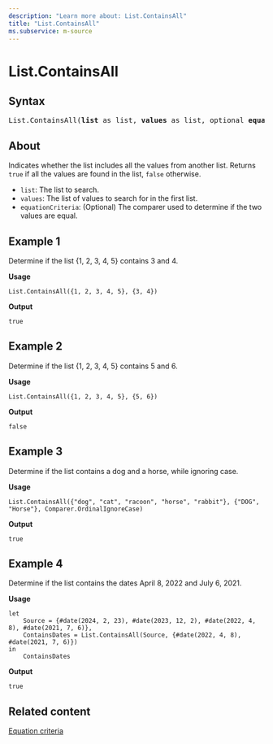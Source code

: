 ```yaml
---
description: "Learn more about: List.ContainsAll"
title: "List.ContainsAll"
ms.subservice: m-source
---
```

# List.ContainsAll

## Syntax

<pre>
List.ContainsAll(<b>list</b> as list, <b>values</b> as list, optional <b>equationCriteria</b> as any) as logical
</pre>

## About

Indicates whether the list includes all the values from another list. Returns `true` if all the values are found in the list, `false` otherwise.

* `list`: The list to search.
* `values`: The list of values to search for in the first list.
* `equationCriteria`: (Optional) The comparer used to determine if the two values are equal.

## Example 1

Determine if the list {1, 2, 3, 4, 5} contains 3 and 4.

**Usage**

```powerquery-m
List.ContainsAll({1, 2, 3, 4, 5}, {3, 4})
```

**Output**

`true`

## Example 2

Determine if the list {1, 2, 3, 4, 5} contains 5 and 6.

**Usage**

```powerquery-m
List.ContainsAll({1, 2, 3, 4, 5}, {5, 6})
```

**Output**

`false`

## Example 3

Determine if the list contains a dog and a horse, while ignoring case.

**Usage**

```powerquery-m
List.ContainsAll({"dog", "cat", "racoon", "horse", "rabbit"}, {"DOG", "Horse"}, Comparer.OrdinalIgnoreCase)
```

**Output**

`true`

## Example 4

Determine if the list contains the dates April 8, 2022 and July 6, 2021.

**Usage**

```powerquery-m
let
    Source = {#date(2024, 2, 23), #date(2023, 12, 2), #date(2022, 4, 8), #date(2021, 7, 6)},
    ContainsDates = List.ContainsAll(Source, {#date(2022, 4, 8), #date(2021, 7, 6)})
in
    ContainsDates
```

**Output**

`true`

## Related content

[Equation criteria](list-functions.md#equation-criteria)
